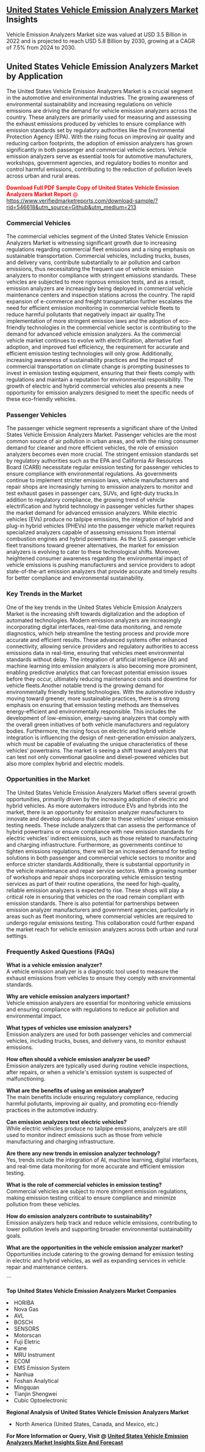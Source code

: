 <h2><a href="https://www.verifiedmarketreports.com/download-sample/?rid=546618&amp;utm_source=Github&amp;utm_medium=213" target="_blank">United States Vehicle Emission Analyzers Market</a> Insights</h2><p>Vehicle Emission Analyzers Market size was valued at USD 3.5 Billion in 2022 and is projected to reach USD 5.8 Billion by 2030, growing at a CAGR of 7.5% from 2024 to 2030.</p><p><h2>United States Vehicle Emission Analyzers Market by Application</h2><p>The United States Vehicle Emission Analyzers Market is a crucial segment in the automotive and environmental industries. The growing awareness of environmental sustainability and increasing regulations on vehicle emissions are driving the demand for vehicle emission analyzers across the country. These analyzers are primarily used for measuring and assessing the exhaust emissions produced by vehicles to ensure compliance with emission standards set by regulatory authorities like the Environmental Protection Agency (EPA). With the rising focus on improving air quality and reducing carbon footprints, the adoption of emission analyzers has grown significantly in both passenger and commercial vehicle sectors. Vehicle emission analyzers serve as essential tools for automotive manufacturers, workshops, government agencies, and regulatory bodies to monitor and control harmful emissions, contributing to the reduction of pollution levels across urban and rural areas.<p><span class=""><span style="color: #ff0000;"><strong>Download Full PDF Sample Copy of United States Vehicle Emission Analyzers Market Report</strong> @ </span><a href="https://www.verifiedmarketreports.com/download-sample/?rid=546618&amp;utm_source=Github&amp;utm_medium=213" target="_blank">https://www.verifiedmarketreports.com/download-sample/?rid=546618&amp;utm_source=Github&amp;utm_medium=213</a></span></p><h3>Commercial Vehicles</h3><p>The commercial vehicles segment of the United States Vehicle Emission Analyzers Market is witnessing significant growth due to increasing regulations regarding commercial fleet emissions and a rising emphasis on sustainable transportation. Commercial vehicles, including trucks, buses, and delivery vans, contribute substantially to air pollution and carbon emissions, thus necessitating the frequent use of vehicle emission analyzers to monitor compliance with stringent emissions standards. These vehicles are subjected to more rigorous emission tests, and as a result, emission analyzers are increasingly being deployed in commercial vehicle maintenance centers and inspection stations across the country. The rapid expansion of e-commerce and freight transportation further escalates the need for efficient emission monitoring in commercial vehicle fleets to reduce harmful pollutants that negatively impact air quality.The implementation of more stringent emission laws and the adoption of eco-friendly technologies in the commercial vehicle sector is contributing to the demand for advanced vehicle emission analyzers. As the commercial vehicle market continues to evolve with electrification, alternative fuel adoption, and improved fuel efficiency, the requirement for accurate and efficient emission testing technologies will only grow. Additionally, increasing awareness of sustainability practices and the impact of commercial transportation on climate change is prompting businesses to invest in emission testing equipment, ensuring that their fleets comply with regulations and maintain a reputation for environmental responsibility. The growth of electric and hybrid commercial vehicles also presents a new opportunity for emission analyzers designed to meet the specific needs of these eco-friendly vehicles.<h3>Passenger Vehicles</h3><p>The passenger vehicle segment represents a significant share of the United States Vehicle Emission Analyzers Market. Passenger vehicles are the most common source of air pollution in urban areas, and with the rising consumer demand for cleaner and more efficient vehicles, the role of emission analyzers becomes even more crucial. The stringent emission standards set by regulatory authorities such as the EPA and California Air Resources Board (CARB) necessitate regular emission testing for passenger vehicles to ensure compliance with environmental regulations. As governments continue to implement stricter emission laws, vehicle manufacturers and repair shops are increasingly turning to emission analyzers to monitor and test exhaust gases in passenger cars, SUVs, and light-duty trucks.In addition to regulatory compliance, the growing trend of vehicle electrification and hybrid technology in passenger vehicles further shapes the market demand for advanced emission analyzers. While electric vehicles (EVs) produce no tailpipe emissions, the integration of hybrid and plug-in hybrid vehicles (PHEVs) into the passenger vehicle market requires specialized analyzers capable of assessing emissions from internal combustion engines and hybrid powertrains. As the U.S. passenger vehicle fleet transitions toward greener alternatives, the market for emission analyzers is evolving to cater to these technological shifts. Moreover, heightened consumer awareness regarding the environmental impact of vehicle emissions is pushing manufacturers and service providers to adopt state-of-the-art emission analyzers that provide accurate and timely results for better compliance and environmental sustainability.<h3>Key Trends in the Market</h3><p>One of the key trends in the United States Vehicle Emission Analyzers Market is the increasing shift towards digitalization and the adoption of automated technologies. Modern emission analyzers are increasingly incorporating digital interfaces, real-time data monitoring, and remote diagnostics, which help streamline the testing process and provide more accurate and efficient results. These advanced systems offer enhanced connectivity, allowing service providers and regulatory authorities to access emissions data in real-time, ensuring that vehicles meet environmental standards without delay. The integration of artificial intelligence (AI) and machine learning into emission analyzers is also becoming more prominent, enabling predictive analytics that can forecast potential emission issues before they occur, ultimately reducing maintenance costs and downtime for vehicle fleets.Another notable trend is the growing demand for environmentally friendly testing technologies. With the automotive industry moving toward greener, more sustainable practices, there is a strong emphasis on ensuring that emission testing methods are themselves energy-efficient and environmentally responsible. This includes the development of low-emission, energy-saving analyzers that comply with the overall green initiatives of both vehicle manufacturers and regulatory bodies. Furthermore, the rising focus on electric and hybrid vehicle integration is influencing the design of next-generation emission analyzers, which must be capable of evaluating the unique characteristics of these vehicles’ powertrains. The market is seeing a shift toward analyzers that can test not only conventional gasoline and diesel-powered vehicles but also more complex hybrid and electric models.<h3>Opportunities in the Market</h3><p>The United States Vehicle Emission Analyzers Market offers several growth opportunities, primarily driven by the increasing adoption of electric and hybrid vehicles. As more automakers introduce EVs and hybrids into the market, there is an opportunity for emission analyzer manufacturers to innovate and develop solutions that cater to these vehicles’ unique emission testing needs. These include analyzers that can assess the performance of hybrid powertrains or ensure compliance with new emission standards for electric vehicles' indirect emissions, such as those related to manufacturing and charging infrastructure. Furthermore, as governments continue to tighten emissions regulations, there will be an increased demand for testing solutions in both passenger and commercial vehicle sectors to monitor and enforce stricter standards.Additionally, there is substantial opportunity in the vehicle maintenance and repair service sectors. With a growing number of workshops and repair shops incorporating vehicle emission testing services as part of their routine operations, the need for high-quality, reliable emission analyzers is expected to rise. These shops will play a critical role in ensuring that vehicles on the road remain compliant with emission standards. There is also potential for partnerships between emission analyzer manufacturers and government agencies, particularly in areas such as fleet monitoring, where commercial vehicles are required to undergo regular emissions testing. This collaboration could further expand the market reach for vehicle emission analyzers across both urban and rural settings.<h3>Frequently Asked Questions (FAQs)</h3><p><strong>What is a vehicle emission analyzer?</strong><br> A vehicle emission analyzer is a diagnostic tool used to measure the exhaust emissions from vehicles to ensure they comply with environmental standards.</p><p><strong>Why are vehicle emission analyzers important?</strong><br> Vehicle emission analyzers are essential for monitoring vehicle emissions and ensuring compliance with regulations to reduce air pollution and environmental impact.</p><p><strong>What types of vehicles use emission analyzers?</strong><br> Emission analyzers are used for both passenger vehicles and commercial vehicles, including trucks, buses, and delivery vans, to monitor exhaust emissions.</p><p><strong>How often should a vehicle emission analyzer be used?</strong><br> Emission analyzers are typically used during routine vehicle inspections, after repairs, or when a vehicle's emission system is suspected of malfunctioning.</p><p><strong>What are the benefits of using an emission analyzer?</strong><br> The main benefits include ensuring regulatory compliance, reducing harmful pollutants, improving air quality, and promoting eco-friendly practices in the automotive industry.</p><p><strong>Can emission analyzers test electric vehicles?</strong><br> While electric vehicles produce no tailpipe emissions, analyzers are still used to monitor indirect emissions such as those from vehicle manufacturing and charging infrastructure.</p><p><strong>Are there any new trends in emission analyzer technology?</strong><br> Yes, trends include the integration of AI, machine learning, digital interfaces, and real-time data monitoring for more accurate and efficient emission testing.</p><p><strong>What is the role of commercial vehicles in emission testing?</strong><br> Commercial vehicles are subject to more stringent emission regulations, making emission testing critical to ensure compliance and minimize pollution from these vehicles.</p><p><strong>How do emission analyzers contribute to sustainability?</strong><br> Emission analyzers help track and reduce vehicle emissions, contributing to lower pollution levels and supporting broader environmental sustainability goals.</p><p><strong>What are the opportunities in the vehicle emission analyzer market?</strong><br> Opportunities include catering to the growing demand for emission testing in electric and hybrid vehicles, as well as expanding services in vehicle repair and maintenance centers.</p>```</p><p><strong>Top United States Vehicle Emission Analyzers Market Companies</strong></p><div data-test-id=""><p><li>HORIBA</li><li> Nova Gas</li><li> AVL</li><li> BOSCH</li><li> SENSORS</li><li> Motorscan</li><li> Fuji Eletric</li><li> Kane</li><li> MRU Instrument</li><li> ECOM</li><li> EMS Emission System</li><li> Nanhua</li><li> Foshan Analytical</li><li> Mingquan</li><li> Tianjin Shengwei</li><li> Cubic Optoelectronic</li></p><div><strong>Regional Analysis of&nbsp;United States Vehicle Emission Analyzers Market</strong></div><ul><li dir="ltr"><p dir="ltr">North America&nbsp;(United States, Canada, and Mexico, etc.)</p></li></ul><p><strong>For More Information or Query, Visit @&nbsp;</strong><strong><a href="https://www.verifiedmarketreports.com/product/vehicle-emission-analyzers-market-size-and-forecast/?utm_source=Github&amp;utm_medium=213" target="_blank">United States Vehicle Emission Analyzers Market Insights Size And Forecast</a></strong></p></div>
